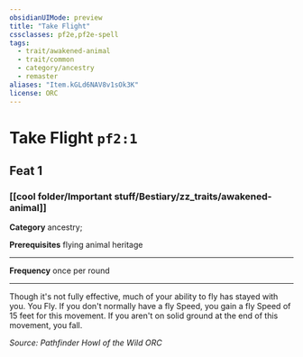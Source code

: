 ```yaml
---
obsidianUIMode: preview
title: "Take Flight"
cssclasses: pf2e,pf2e-spell
tags:
  - trait/awakened-animal
  - trait/common
  - category/ancestry
  - remaster
aliases: "Item.kGLd6NAV8v1sOk3K"
license: ORC
---
```

# Take Flight `pf2:1`
## Feat 1
### [[cool folder/Important stuff/Bestiary/zz_traits/awakened-animal]]

**Category** ancestry; 



**Prerequisites** flying animal heritage
* * *
**Frequency** once per round

* * *

Though it's not fully effective, much of your ability to fly has stayed with you. You Fly. If you don't normally have a fly Speed, you gain a fly Speed of 15 feet for this movement. If you aren't on solid ground at the end of this movement, you fall.

*Source: Pathfinder Howl of the Wild*
*ORC*